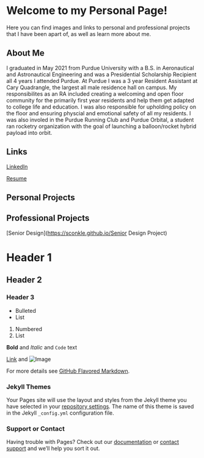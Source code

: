 # Welcome to my Personal Page!

Here you can find images and links to personal and professional projects that I have been apart of, as well as learn more about me.

## About Me

I graduated in May 2021 from Purdue University with a B.S. in Aeronautical and Astronautical Engineering and was a Presidential Scholarship Recipient all 4 years I attended Purdue. At Purdue I was a 3 year Resident Assistant at Cary Quadrangle, the largest all male residence hall on campus. My responsibilites as an RA included creating a welcoming and open floor community for the primarily first year residents and help them get adapted to college life and education. I was also responsible for upholding policy on the floor and ensuring physcial and emotional safety of all my residents. I was also involed in the Purdue Running Club and Purdue Orbital, a student ran rocketry organization with the goal of launching a balloon/rocket hybrid payload into orbit. 

## Links 
[LinkedIn](https://www.linkedin.com/in/sam-conkle-a8556b196/)

[Resume](https://sconkle.github.io/Resume-pages-1.pdf)
## Personal Projects 

## Professional Projects 
[Senior Design](https://sconkle.github.io/Senior Design Project)
# Header 1
## Header 2
### Header 3

- Bulleted
- List

1. Numbered
2. List

**Bold** and _Italic_ and `Code` text

[Link](url) and ![Image](src)


For more details see [GitHub Flavored Markdown](https://guides.github.com/features/mastering-markdown/).

### Jekyll Themes

Your Pages site will use the layout and styles from the Jekyll theme you have selected in your [repository settings](https://github.com/sconkle/sconkle.github.io/settings/pages). The name of this theme is saved in the Jekyll `_config.yml` configuration file.

### Support or Contact

Having trouble with Pages? Check out our [documentation](https://docs.github.com/categories/github-pages-basics/) or [contact support](https://support.github.com/contact) and we’ll help you sort it out.
